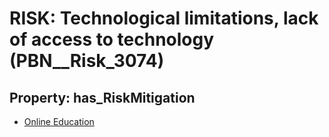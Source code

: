 # RISK: __Technological limitations, lack of access to technology__ (PBN__Risk_3074)

## Property: has_RiskMitigation

* [Online Education](PBN__Mitigation_1446)

